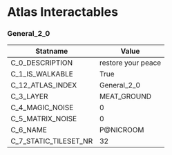 

# Atlas Interactables





### General_2_0
| Statname | Value | 
|  --  |  --  | 
| C_0_DESCRIPTION | restore your peace | 
| C_1_IS_WALKABLE | True | 
| C_12_ATLAS_INDEX | General_2_0 | 
| C_3_LAYER | MEAT_GROUND | 
| C_4_MAGIC_NOISE | 0 | 
| C_5_MATRIX_NOISE | 0 | 
| C_6_NAME | P@NICROOM | 
| C_7_STATIC_TILESET_NR | 32 | 

